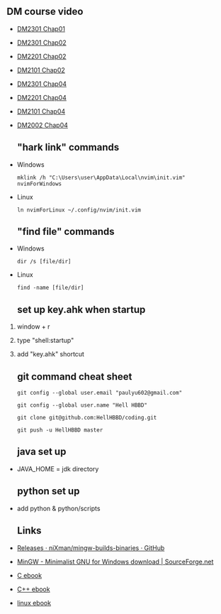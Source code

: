 ## DM course video

- [DM2301 Chap01](https://reurl.cc/p52Wyl)

- [DM2301 Chap02](https://reurl.cc/5OQyGq)

- [DM2201 Chap02](https://reurl.cc/blgjk3)

- [DM2101 Chap02](https://reurl.cc/Rygljg)

- [DM2301 Chap04](https://reurl.cc/5OQy5q)

- [DM2201 Chap04](https://reurl.cc/edg43Q)

- [DM2101 Chap04](https://reurl.cc/x62jQZ)

- [DM2002 Chap04](https://reurl.cc/dmgjWy)
  
  ## "hark link" commands

- Windows
  
  ```
  mklink /h "C:\Users\user\AppData\Local\nvim\init.vim" nvimForWindows
  ```

- Linux
  
  ```
  ln nvimForLinux ~/.config/nvim/init.vim
  ```
  
  ## "find file" commands

- Windows
  
  ```
  dir /s [file/dir]
  ```

- Linux
  
  ```
  find -name [file/dir]
  ```
  
  ## set up key.ahk when startup
1. window + r

2. type "shell:startup"

3. add "key.ahk" shortcut
   
   ## git command cheat sheet
   
   ```
   git config --global user.email "paulyu602@gmail.com"
   ```
   
   ```
   git config --global user.name "Hell HBBD"
   ```
   
   ```
   git clone git@github.com:HellHBBD/coding.git
   ```
   
   ```
   git push -u HellHBBD master
   ```
   
   ## java set up
- JAVA_HOME = jdk directory
  
  ## python set up

- add python & python\/scripts
  
  ## Links

- [Releases · niXman/mingw-builds-binaries · GitHub](https://github.com/niXman/mingw-builds-binaries/releases)

- [MinGW - Minimalist GNU for Windows download | SourceForge.net](https://sourceforge.net/projects/mingw/)

- [C ebook](https://github.com/auspbro/ebook-c)

- [C++ ebook](https://github.com/auspbro/ebook-cpp)

- [linux ebook](https://github.com/auspbro/ebook-linux)
